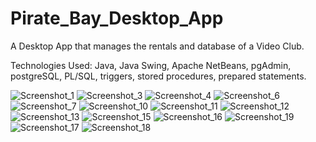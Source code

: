 # Pirate_Bay_Desktop_App
A Desktop App that manages the rentals and database of a Video Club.

Technologies Used: Java, Java Swing, Apache NetBeans, pgAdmin, postgreSQL, PL/SQL, triggers, stored procedures, prepared statements.


![Screenshot_1](https://github.com/georgepol01/Pirate_Bay_Desktop_App/assets/115163100/8b1674af-db3b-4e60-b203-66a4b1f41b4e)
![Screenshot_3](https://github.com/georgepol01/Pirate_Bay_Desktop_App/assets/115163100/f233f385-6c2f-444e-b650-b3eb10132387)
![Screenshot_4](https://github.com/georgepol01/Pirate_Bay_Desktop_App/assets/115163100/29cdd238-ec95-4f55-8cad-5a3968c247d3)
![Screenshot_6](https://github.com/georgepol01/Pirate_Bay_Desktop_App/assets/115163100/73ddc95e-0fb1-48c0-9cb1-abbfce267ec7)
![Screenshot_7](https://github.com/georgepol01/Pirate_Bay_Desktop_App/assets/115163100/3d15ea13-636b-45b8-a56d-bd432e8c6e6c)
![Screenshot_10](https://github.com/georgepol01/Pirate_Bay_Desktop_App/assets/115163100/ebd98ba9-9743-4581-8512-11cc029a3302)
![Screenshot_11](https://github.com/georgepol01/Pirate_Bay_Desktop_App/assets/115163100/fc7c6c1b-18a5-423c-b5dd-ae12460fcf94)
![Screenshot_12](https://github.com/georgepol01/Pirate_Bay_Desktop_App/assets/115163100/f1936861-8703-4b99-9316-a7245c30c1fc)
![Screenshot_13](https://github.com/georgepol01/Pirate_Bay_Desktop_App/assets/115163100/69f4b0f5-75a8-4221-b020-831ad35e75c8)
![Screenshot_15](https://github.com/georgepol01/Pirate_Bay_Desktop_App/assets/115163100/74f0f5da-15a5-427c-92b4-b3102840e6c0)
![Screenshot_16](https://github.com/georgepol01/Pirate_Bay_Desktop_App/assets/115163100/61215d3f-f2ff-4b97-8cf5-3f7a7059d201)
![Screenshot_19](https://github.com/georgepol01/Pirate_Bay_Desktop_App/assets/115163100/d363c8c6-c704-4b2a-94c3-8f8d3e3f50ef)
![Screenshot_17](https://github.com/georgepol01/Pirate_Bay_Desktop_App/assets/115163100/77361d94-ffc8-4e46-81ac-0276f79f8a68)
![Screenshot_18](https://github.com/georgepol01/Pirate_Bay_Desktop_App/assets/115163100/ce631acd-dc89-4d68-a4e7-d710f09f67b3)
